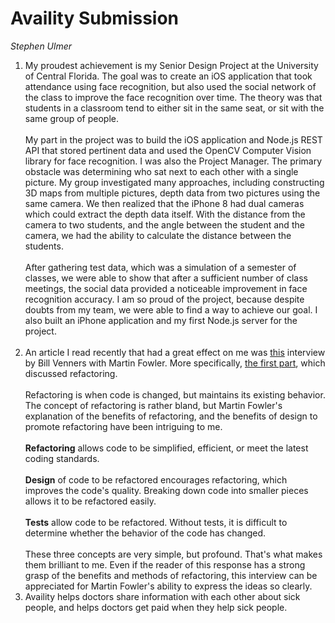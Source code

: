 # Availity Submission
*Stephen Ulmer*

1. My proudest achievement is my Senior Design Project at the University of Central Florida. The goal was to create an iOS 
 application that took attendance using face recognition, but also used the social network of the class to improve the face
 recognition over time. The theory was that students in a classroom tend to either sit in the same seat, or sit with the
 same group of people.<br><br>My part in the project was to build the iOS application and Node.js REST API that stored pertinent
 data and used the OpenCV Computer Vision library for face recognition. I was also the Project Manager. The primary 
 obstacle was determining who sat next to each other with a single picture. My group investigated many approaches,
 including constructing 3D maps from multiple pictures, depth data from two pictures using the same camera. We then
 realized that the iPhone 8 had dual cameras which could extract the depth data itself. With the distance from the
 camera to two students, and the angle between the student and the camera, we had the ability to calculate the distance
 between the students.<br><br>After gathering test data, which was a simulation of a semester of classes, we were able to show
 that after a sufficient number of class meetings, the social data provided a noticeable improvement in face recognition
 accuracy. I am so proud of the project, because despite doubts from my team, we were able to find a way to achieve our
 goal. I also built an iPhone application and my first Node.js server for the project.<br><br>
 2. An article I read recently that had a great effect on me was [this](https://www.artima.com/intv/martin.html)
 interview by Bill Venners with Martin Fowler. More specifically, [the first part](https://www.artima.com/intv/refactor.html), 
 which discussed refactoring.<br><br>Refactoring is when code is changed, but maintains its existing behavior. The concept of
 refactoring is rather bland, but Martin Fowler's explanation of the benefits of refactoring, and the benefits of design
 to promote refactoring have been intriguing to me.<br><br>
 <b>Refactoring</b> allows code to be simplified, efficient, or meet the latest coding standards. <br><br>
 <b>Design</b> of code to be refactored encourages refactoring, which improves the code's quality. Breaking down code
 into smaller pieces allows it to be refactored easily.
  <br><br>
 <b>Tests</b> allow code to be refactored. Without tests, it is difficult to determine whether the
 behavior of the code has changed.<br><br>
 These three concepts are very simple, but profound. That's what makes them brilliant to me. Even if the reader of this
 response has a strong grasp of the benefits and methods of refactoring, this interview can be appreciated for Martin
 Fowler's ability to express the ideas so clearly.
 3. Availity helps doctors share information with each other about sick people, and helps doctors get paid when they
 help sick people.